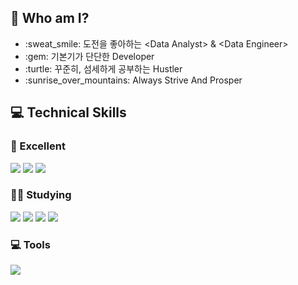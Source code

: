## 🌟 Who am I?

<ul>
  <li>:sweat_smile: 도전을 좋아하는 &lt;Data Analyst&gt; & &lt;Data Engineer&gt; </li>
  <li>:gem: 기본기가 단단한 Developer </li>
  <li>:turtle: 꾸준히, 섬세하게 공부하는 Hustler </li>
  <li>:sunrise_over_mountains: Always Strive And Prosper </li>
</ul>


## 💻 Technical Skills
    
### 🌺 Excellent
<img src="https://img.shields.io/badge/Python-3776AB.svg?style=flat&logo=Python&logoColor=white"/>  <img src="https://img.shields.io/badge/Apache%20Hive-FDEE21.svg?style=flat&logo=Apache-Hive&logoColor=black"/>  <img src="https://img.shields.io/badge/Apache%20Airflow-017CEE.svg?style=flat&logo=Apache-Airflow&logoColor=white"/>
    
### 🧗‍♂️ Studying
<img src="https://img.shields.io/badge/Java-3776AB.svg?style=flat&logo=java&logoColor=white"/>  <img src="https://img.shields.io/badge/Kafka-231F20.svg?style=flat&logo=Apache-Kafka&logoColor=white"/>  <img src="https://img.shields.io/badge/Git-F05032.svg?style=flat&logo=git&logoColor=white"/>  <img src="https://img.shields.io/badge/Docker-2496ED.svg?style=flat&logo=Docker&logoColor=white"/>    

### 💻 Tools
<img src="https://img.shields.io/badge/Visual%20Studio%20Code-007ACC.svg?style=flat&logo=Visual-Studio-Code&logoColor=white"/>  

<!-- <img src="https://img.shields.io/badge/Android%20Studio-3DDC84.svg?style=flat&logo=Android-Studio&logoColor=white"/> -->

